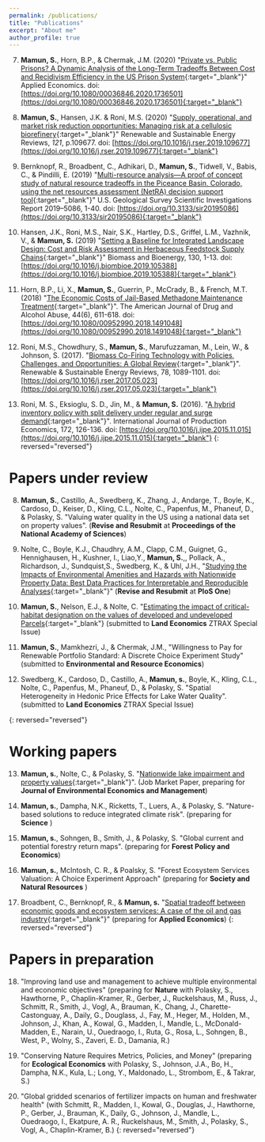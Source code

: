 ```yaml
---
permalink: /publications/
title: "Publications"
excerpt: "About me"
author_profile: true
---
```

7.  **Mamun, S.**, Horn, B.P., & Chermak, J.M. (2020) "[Private vs. Public Prisons? A Dynamic Analysis of the Long-Term Tradeoffs Between Cost and Recidivism Efficiency in the US Prison System]( https://doi.org/10.1080/00036846.2020.1736501){:target="_blank"}" Applied Economics. doi: [https://doi.org/10.1080/00036846.2020.1736501](https://doi.org/10.1080/00036846.2020.1736501){:target="_blank"}
    
6.  **Mamun, S.**, Hansen, J.K. & Roni, M.S. (2020) "[Supply, operational, and market risk reduction opportunities: Managing risk at a cellulosic biorefinery](https://doi.org/10.1016/j.rser.2019.109677){:target="_blank"}" Renewable and Sustainable Energy Reviews, _121_, p.109677. doi: [https://doi.org/10.1016/j.rser.2019.109677](https://doi.org/10.1016/j.rser.2019.109677){:target="_blank"}
    
5.  Bernknopf, R., Broadbent, C., Adhikari, D., **Mamun, S.**, Tidwell, V., Babis, C., & Pindilli, E. (2019) "[Multi-resource analysis—A proof of concept study of natural resource tradeoffs in the Piceance Basin, Colorado, using the net resources assessment (NetRA) decision support tool]( https://doi.org/10.3133/sir20195086){:target="_blank"}" U.S. Geological Survey Scientific Investigations Report 2019–5086, 1-40. doi: [https://doi.org/10.3133/sir20195086](https://doi.org/10.3133/sir20195086){:target="_blank"}
    
4.  Hansen, J.K., Roni, M.S., Nair, S.K., Hartley, D.S., Griffel, L.M., Vazhnik, V., & **Mamun, S.** (2019) "[Setting a Baseline for Integrated Landscape Design: Cost and Risk Assessment in Herbaceous Feedstock Supply Chains](https://doi.org/10.1016/j.biombioe.2019.105388){:target="_blank"}" Biomass and Bioenergy, 130, 1-13. doi: [https://doi.org/10.1016/j.biombioe.2019.105388](https://doi.org/10.1016/j.biombioe.2019.105388){:target="_blank"}
    
3.  Horn, B.P., Li, X., **Mamun, S.**, Guerrin, P., McCrady, B., & French, M.T. (2018) "[The Economic Costs of Jail-Based Methadone Maintenance Treatment](https://doi.org/10.1080/00952990.2018.1491048){:target="_blank"}". The American Journal of Drug and Alcohol Abuse, 44(6), 611-618. doi: [https://doi.org/10.1080/00952990.2018.1491048](https://doi.org/10.1080/00952990.2018.1491048){:target="_blank"}
    
2.  Roni, M.S., Chowdhury, S., **Mamun, S.**, Marufuzzaman, M., Lein, W., & Johnson, S. (2017). "[Biomass Co-Firing Technology with Policies, Challenges, and Opportunities: A Global Review](https://doi.org/10.1016/j.rser.2017.05.023){:target="_blank"}". Renewable & Sustainable Energy Reviews, 78, 1089-1101. doi: [https://doi.org/10.1016/j.rser.2017.05.023](https://doi.org/10.1016/j.rser.2017.05.023){:target="_blank"}
    
1.  Roni, M. S., Eksioglu, S. D., Jin, M., & **Mamun, S.** (2016). "[A hybrid inventory policy with split delivery under regular and surge demand](https://doi.org/10.1016/j.ijpe.2015.11.015){:target="_blank"}". International Journal of Production Economics, 172, 126-136. doi: [https://doi.org/10.1016/j.ijpe.2015.11.015](https://doi.org/10.1016/j.ijpe.2015.11.015){:target="_blank"}
{: reversed="reversed"}

Papers under review
======
8. **Mamun, S.**, Castillo, A., Swedberg, K., Zhang, J., Andarge, T., Boyle, K., Cardoso, D., Keiser, D., Kling, C.L., Nolte, C., Papenfus, M., Phaneuf, D., & Polasky, S. "Valuing water quality in the US using a national data set on property values". (**Revise and Resubmit** at **Proceedings of the National Academy of Sciences**)

9. Nolte, C., Boyle, K.J., Chaudhry, A.M., Clapp, C.M., Guignet, G., Hennighausen, H., Kushner, I., Liao,Y., **Mamun, S.**,, Pollack, A., Richardson, J., Sundquist,S., Swedberg, K., & Uhl, J.H., "[Studying the Impacts of Environmental Amenities and Hazards with Nationwide Property Data: Best Data Practices for Interpretable and Reproducible Analyses](https://papers.ssrn.com/sol3/papers.cfm?abstract_id=3900806){:target="_blank"}" (**Revise and Resubmit** at **PloS One**)

10. **Mamun, S.**, Nelson, E.J., & Nolte, C. "[Estimating the impact of critical-habitat designation on the values of developed and undeveloped Parcels](https://www.thecgo.org/research/estimating-the-impact-of-critical-habitat-designation-on-the-values-of-developed-and-undeveloped-parcels/){:target="_blank"} (submitted to **Land Economics** ZTRAX Special Issue)

11. **Mamun, S.**, Mamkhezri, J., & Chermak, J.M., "Willingness to Pay for Renewable Portfolio Standard: A Discrete Choice Experiment Study" (submitted to **Environmental and Resource Economics**)

12. Swedberg, K., Cardoso, D., Castillo, A., **Mamun, s.**, Boyle, K., Kling, C.L., Nolte, C., Papenfus, M., Phaneuf, D., & Polasky, S. "Spatial Heterogeneity in Hedonic Price Effects for Lake Water Quality". (submitted to **Land Economics** ZTRAX Special Issue)

{: reversed="reversed"}

Working papers
======
13. **Mamun, s.**, Nolte, C., & Polasky, S. "[Nationwide lake impairment and property values](https://drive.google.com/file/d/11NPXzSBrv3nQDShWxjn6lhLSDAEXhTit){:target="_blank"}". (Job Market Paper, preparing for **Journal of Environmental Economics and Management**)

14. **Mamun, s.**, Dampha, N.K., Ricketts, T., Luers, A., & Polasky, S. "Nature-based solutions to reduce integrated climate risk". (preparing for **Science** )

15. **Mamun, s.**, Sohngen, B., Smith, J., & Polasky, S. "Global current and potential forestry return maps". (preparing for **Forest Policy and Economics**)

16. **Mamun, s.**, McIntosh, C. R., & Poalsky, S. "Forest Ecosystem Services Valuation: A Choice Experiment Approach" (preparing for **Society and Natural Resources** )

17. Broadbent, C., Bernknopf, R., & **Mamun, s.** "[Spatial tradeoff between economic goods and ecosystem services: A case of the oil and gas industry](https://pages.uoregon.edu/cameron/AERE-WEAI-2021/p_Broadbent.pdf){:target="_blank"}" (preparing for **Applied Economics**)
{: reversed="reversed"}

Papers in preparation
======
18. "Improving land use and management to achieve multiple environmental and economic objectives" (preparing for **Nature** with Polasky, S., Hawthorne, P., Chaplin-Kramer, R., Gerber, J., Ruckelshaus, M., Russ, J., Schmitt, R., Smith, J., Vogl, A., Brauman, K., Chang, J., Charette-Castonguay, A., Daily, G., Douglass, J., Fay, M., Heger, M., Holden, M., Johnson, J., Khan, A., Kowal, G., Madden, I., Mandle, L., McDonald-Madden, E., Narain, U., Ouedraogo, I., Ruta, G., Rosa, L., Sohngen, B., West, P., Wolny, S., Zaveri, E. D., Damania, R.)	

19. "Conserving Nature Requires Metrics, Policies, and Money" (preparing for **Ecological Economics** with Polasky, S., Johnson, J.A., Bo, H., Dampha, N.K., Kula, L.; Long, Y., Maldonado, L., Strombom, E., \& Takrar, S.)

20. "Global gridded scenarios of fertilizer impacts on human and freshwater health" (with Schmitt, R., Madden, I., Kowal, G., Douglas, J., Hawthorne, P., Gerber, J., Brauman, K., Daily, G., Johnson, J., Mandle, L., Ouedraogo, I., Ekatpure, A. R., Ruckelshaus, M., Smith, J., Polasky, S., Vogl, A., Chaplin-Kramer, B.)
{: reversed="reversed"}